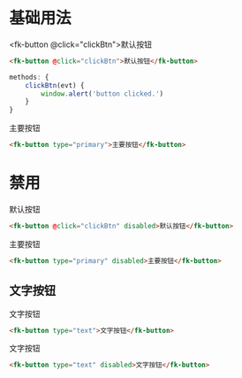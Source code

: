 # 基础用法

<fk-button @click="clickBtn">默认按钮</fk-button>

``` html
<fk-button @click="clickBtn">默认按钮</fk-button>
```
```js
methods: {
    clickBtn(evt) {
        window.alert('button clicked.')
    }
}
```
<fk-button  type="primary">主要按钮</fk-button>

``` html
<fk-button type="primary">主要按钮</fk-button>
```

<h1>禁用</h1>
<fk-button @click="clickBtn" disabled>默认按钮</fk-button>

``` html
<fk-button @click="clickBtn" disabled>默认按钮</fk-button>
```

<fk-button type="primary" disabled>主要按钮</fk-button>

```html
<fk-button type="primary" disabled>主要按钮</fk-button>
```
<h2>文字按钮</h2>
<fk-button type="text">文字按钮</fk-button>

```html
<fk-button type="text">文字按钮</fk-button>
```

<fk-button type="text" disabled>文字按钮</fk-button>
```html
<fk-button type="text" disabled>文字按钮</fk-button>
```
<script>
    import utils from '../../src/utils/utils'
    export default {
        data() {
            return {
                codeString: []
            }
        },
        methods: {
            clickBtn(evt) {
                window.alert('button clicked.')
            }
        },
        mounted() {
            let output = utils.htmlUtil.htmlToString(
            `    
            <fk-button @click="clickBtn">默认按钮</fk-button>

            methods: {
                clickBtn(evt) {
                    window.alert('button clicked.')
                }
            }
            
            `);
            this.codeString.push(output);
            let output2 = utils.htmlUtil.htmlToString(`   
            <fk-button type="primary">主要按钮</fk-button>

            methods: {
                clickBtn(evt) {
                    window.alert('button clicked.')
                }
            }`);
            this.codeString.push(output2);
            let output3 = utils.htmlUtil.htmlToString(`   
            <fk-button @click="clickBtn" disabled>默认按钮</fk-button>
            `);
            this.codeString.push(output3);
            let output4 = utils.htmlUtil.htmlToString(`   
            <fk-button type="primary" disabled>主要按钮</fk-button>
            `);
            this.codeString.push(output4);
            let output5 = utils.htmlUtil.htmlToString(`   
            <fk-button type="text">文字按钮</fk-button>
            `);
            this.codeString.push(output5);
            let output6 = utils.htmlUtil.htmlToString(`   
            fk-button type="text" disabled>文字按钮</fk-button>
            `);
            this.codeString.push(output6);
        }
    }
</script>